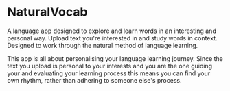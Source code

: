# NaturalVocab
A language app designed to explore and learn words in an
interesting and personal way.
Upload text you're interested in and study words in context.
Designed to work through the natural method of language
learning.

This app is all about personalising your language learning
journey. Since the text you upload is personal to your
interests and you are the one guiding your and evaluating
your learning process this means you can find your own
rhythm, rather than adhering to someone else's process.
